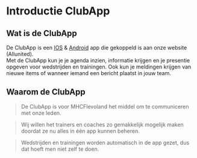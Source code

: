 # Introductie ClubApp

## Wat is de ClubApp

De ClubApp is een [IOS](https://apps.apple.com/nl/app/clubapp/id1136583337) & [Android](https://play.google.com/store/apps/details?id=nl.tizin.socie.tennis&gl=NL) app die gekoppeld is aan onze website (Allunited).
<br>
Met de ClubApp kun je je agenda inzien, informatie krijgen en je presentie opgeven voor wedstrijden en trainingen. Ook kun je meldingen krijgen van nieuwe items of wanneer iemand een bericht plaatst in jouw team.

## Waarom de ClubApp

> De ClubApp is voor MHCFlevoland het middel om te communiceren met onze leden.

> Wij willen het trainers en coaches zo gemakkelijk mogelijk maken doordat ze nu alles in één app kunnen beheren.

> Wedstrijden en trainingen worden automatisch in de app gezet, dus dat hoeft men niet zelf te doen.


